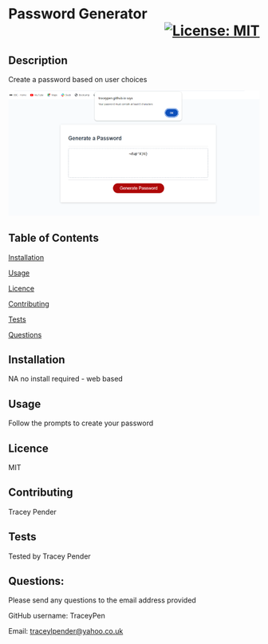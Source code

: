 # Password Generator<div align='right'>[![License: MIT](https://img.shields.io/badge/License-MIT-yellow.svg)](https://opensource.org/licenses/MIT)</div>

## Description
Create a password based on user choices

<div align='center'><img src=./passwordImage.png/></div>

## Table of Contents

[Installation](#installation)

[Usage](#usage)

[Licence](#licence)

[Contributing](#contributing)

[Tests](#tests)

[Questions](#questions)

## Installation
NA no install required - web based

## Usage
Follow the prompts to create your password

## Licence
MIT

## Contributing
Tracey Pender

## Tests
Tested by Tracey Pender

## Questions:
Please send any questions to the email address provided

GitHub username: TraceyPen

Email: traceylpender@yahoo.co.uk